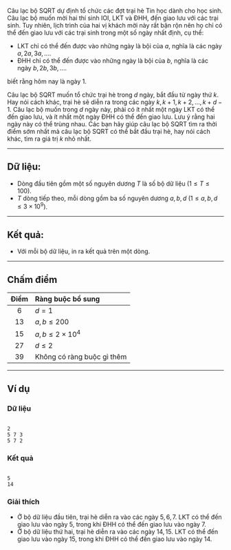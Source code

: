 Câu lạc bộ SQRT dự định tổ chức các đợt trại hè Tin học dành cho học sinh. Câu lạc bộ muốn mời hai thí sinh IOI, LKT và ĐHH, đến giao lưu với các trại sinh. Tuy nhiên, lịch trình của hai vị khách mời này rất bận rộn nên họ chỉ có thể đến giao lưu với các trại sinh trong một số ngày nhất định, cụ thể:
- LKT chỉ có thể đến được vào những ngày là bội của $a$, nghĩa là các ngày $a, 2a, 3a, \dots$.
- ĐHH chỉ có thể đến được vào những ngày là bội của $b$, nghĩa là các ngày $b, 2b, 3b, \dots$.

biết rằng hôm nay là ngày $1$.

Câu lạc bộ SQRT muốn tổ chức trại hè trong $d$ ngày, bắt đầu từ ngày thứ $k$. Hay nói cách khác, trại hè sẽ diễn ra trong các ngày $k, k + 1, k + 2, \dots, k + d - 1$. Câu lạc bộ muốn trong $d$ ngày này, phải có ít nhất một ngày LKT có thể đến giao lưu, và ít nhất một ngày ĐHH có thể đến giao lưu. Lưu ý rằng hai ngày này có thể trùng nhau. Các bạn hãy giúp câu lạc bộ SQRT tìm ra thời điểm sớm nhất mà câu lạc bộ SQRT có thể bắt đầu trại hè, hay nói cách khác, tìm ra giá trị $k$ nhỏ nhất.

---

## Dữ liệu:
- Dòng đầu tiên gồm một số nguyên dương $T$ là số bộ dữ liệu $(1 \le T \le 100)$.
- $T$ dòng tiếp theo, mỗi dòng gồm ba số nguyên dương $a, b, d$ $(1 \le a, b, d \le 3 \times 10^9)$.

---

## Kết quả:
- Với mỗi bộ dữ liệu, in ra kết quả trên một dòng.

---

## Chấm điểm

| Điểm | Ràng buộc bổ sung |
|:---:|:---|
| $6$ | $d = 1$ |
| $13$ | $a, b \le 200$ |
| $15$ | $a, b \le 2 \times 10^4$ |
| $27$ | $d \le 2$ |
| $39$ | Không có ràng buộc gì thêm |

---

## Ví dụ

### Dữ liệu
```

2
5 7 3
5 7 2

```

### Kết quả
```

5
14

```

### Giải thích

- Ở bộ dữ liệu đầu tiên, trại hè diễn ra vào các ngày $5, 6, 7$. LKT có thể đến giao lưu vào ngày $5$, trong khi ĐHH có thể đến giao lưu vào ngày $7$.
- Ở bộ dữ liệu thứ hai, trại hè diễn ra vào các ngày $14, 15$. LKT có thể đến giao lưu vào ngày $15$, trong khi ĐHH có thể đến giao lưu vào ngày $14$.